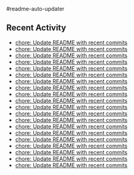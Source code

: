 #readme-auto-updater

## Recent Activity
<!-- LATEST_COMMITS:START -->
- [chore: Update README with recent commits](https://github.com/NEO1717/readme-auto-updater/commit/61e151e302d2a19027860fbf075bdc70365c26ea)
- [chore: Update README with recent commits](https://github.com/NEO1717/readme-auto-updater/commit/d5787fa5d010b6e7ce3f4b85c24e973c06b539c8)
- [chore: Update README with recent commits](https://github.com/NEO1717/readme-auto-updater/commit/ca21cbdf0c277d431cb57684b00a5df4c022d635)
- [chore: Update README with recent commits](https://github.com/NEO1717/readme-auto-updater/commit/57c9b94ce17633329571c64f0cddf746b6e4de28)
- [chore: Update README with recent commits](https://github.com/NEO1717/readme-auto-updater/commit/ef4eede38c29980fd6fa5680fa5d4d2791f6773e)
- [chore: Update README with recent commits](https://github.com/NEO1717/readme-auto-updater/commit/bf6557367b9749bab22695abe2eb0bca9da77e14)
- [chore: Update README with recent commits](https://github.com/NEO1717/readme-auto-updater/commit/07c15616e7ab8b4052301827a9fdafcd5f3de970)
- [chore: Update README with recent commits](https://github.com/NEO1717/readme-auto-updater/commit/e3af3bac662297845879c96d4f96e7d41524661b)
- [chore: Update README with recent commits](https://github.com/NEO1717/readme-auto-updater/commit/16d77537f1de3c941e1b6b972c1c3737caffcc60)
- [chore: Update README with recent commits](https://github.com/NEO1717/readme-auto-updater/commit/d7708bad9f1607026e190aae3e3e74a0bc9bfa4f)
- [chore: Update README with recent commits](https://github.com/NEO1717/readme-auto-updater/commit/1ef4488ef6e1e6fc7eb82a0a10cfdd4230855eee)
- [chore: Update README with recent commits](https://github.com/NEO1717/readme-auto-updater/commit/476eded80dca2179ae0431fc3b2ab25dbab7e577)
- [chore: Update README with recent commits](https://github.com/NEO1717/readme-auto-updater/commit/6e741162b10c73f2c934b01b74653728aa77c768)
- [chore: Update README with recent commits](https://github.com/NEO1717/readme-auto-updater/commit/809b340d598e0326d1797d4a08963f0a642d901a)
- [chore: Update README with recent commits](https://github.com/NEO1717/readme-auto-updater/commit/a0b20d49e6d866e96fb1fa6f6eea22113bcab2ec)
- [chore: Update README with recent commits](https://github.com/NEO1717/readme-auto-updater/commit/fe2209b69d95e83f0c539d1be0b42a37fafd26aa)
- [chore: Update README with recent commits](https://github.com/NEO1717/readme-auto-updater/commit/143bb25a29434b9ab3cfedc0c5eb04b658a163cb)
- [chore: Update README with recent commits](https://github.com/NEO1717/readme-auto-updater/commit/4b835100e9c0fad2887f12bac381af991a06fdec)
- [chore: Update README with recent commits](https://github.com/NEO1717/readme-auto-updater/commit/776099dc2444eb4ab9cd31ce087303f6402a5d11)
- [chore: Update README with recent commits](https://github.com/NEO1717/readme-auto-updater/commit/773da2093e699dffa04add4a7e0d11a14b991d0e)
<!-- LATEST_COMMITS:END -->

